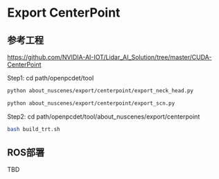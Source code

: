 # Export CenterPoint

## 参考工程

https://github.com/NVIDIA-AI-IOT/Lidar_AI_Solution/tree/master/CUDA-CenterPoint

Step1:
cd path/openpcdet/tool

```bash
python about_nuscenes/export/centerpoint/export_neck_head.py

python about_nuscenes/export/centerpoint/export_scn.py
```

Step2:
cd path/openpcdet/tool/about_nuscenes/export/centerpoint

```bash
bash build_trt.sh 
```

## ROS部署
TBD